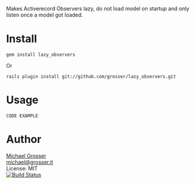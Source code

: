 Makes Activerecord Observers lazy, do not load model on startup and only listen once a model got loaded.

Install
=======
    gem install lazy_observers
Or

    rails plugin install git://github.com/grosser/lazy_observers.git


Usage
=====
    CODE EXAMPLE

Author
======
[Michael Grosser](http://grosser.it)<br/>
michael@grosser.it<br/>
License: MIT<br/>
[![Build Status](https://secure.travis-ci.org/grosser/lazy_observers.png)](http://travis-ci.org/grosser/lazy_observers)
